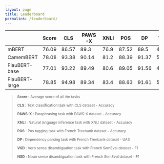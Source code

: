 ```yaml
---
layout: page
title: Leaderboard
permalink: /leaderboard/
---
```

<script src="https://code.iconify.design/1/1.0.7/iconify.min.js"></script>

|                                                                                                                                                                    | Score | CLS   | PAWS-X | XNLI | POS   | DP    | VSD   | NSD   |
| ------------------------------------------------------------------------------------------------------------------------------------------------------------------ | ----- | ----- | ------ | ---- | ----- | ----- | ----- | ----- |
| mBERT<a href="https://github.com/google-research/bert"><span class="iconify" data-icon="ion-md-link" data-inline="false"></span></a>                               | 76.09 | 86.57 | 89.3   | 76.9 | 87.52 | 89.5  | 49.83 | 53.03 |
| CamemBERT<a href="https://github.com/pytorch/fairseq/blob/master/examples/camembert"><span class="iconify" data-icon="ion-md-link" data-inline="false"></span></a> | 78.08 | 93.38 | 90.14  | 81.2 | 88.39 | 91.37 | 50.02 | 52.06 |
| FlauBERT-base<a href="https://github.com/getalp/Flaubert"><span class="iconify" data-icon="ion-md-link" data-inline="false"></span></a>                            | 77.01 | 93.22 | 89.49  | 80.6 | 89.05 | 91.56 | 43.92 | 51.24 |
| FlauBERT-large<a href="https://github.com/getalp/Flaubert"><span class="iconify" data-icon="ion-md-link" data-inline="false"></span></a>                           | 78.85 | 94.98 | 89.34  | 83.4 | 88.63 | 91.61 | 50.48 | 53.53 |

><sub> **Score** : Average score of all the tasks 
>
><sub> **CLS** : Text classification task with CLS dataset - Accuracy
>
><sub> **PAWS-X** : Paraphrasing task with PAWS-X dataset - Accuracy 
>
><sub> **XNLI** : Natural language inference task with XNLI dataset - Accuracy 
>
><sub> **POS** : Pos tagging task with French Treebank dataset - Accuracy 
>
><sub> **DP** : Dependency parsing task with French Treebank dataset - UAS 
>
><sub> **VSD** : Verb sense disambiguation task with French SemEval dataset - F1 
>
><sub> **NSD** : Noun sense disambiguation task with French SemEval dataset - F1
